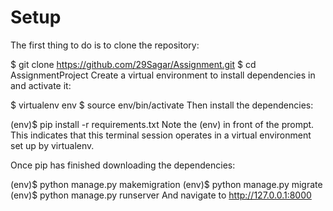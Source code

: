 # Setup
The first thing to do is to clone the repository:

$ git clone https://github.com/29Sagar/Assignment.git
$ cd AssignmentProject
Create a virtual environment to install dependencies in and activate it:

$ virtualenv env
$ source env/bin/activate
Then install the dependencies:

(env)$ pip install -r requirements.txt
Note the (env) in front of the prompt. This indicates that this terminal session operates in a virtual environment set up by virtualenv.

Once pip has finished downloading the dependencies:

(env)$ python manage.py makemigration
(env)$ python manage.py migrate
(env)$ python manage.py runserver
And navigate to http://127.0.0.1:8000
